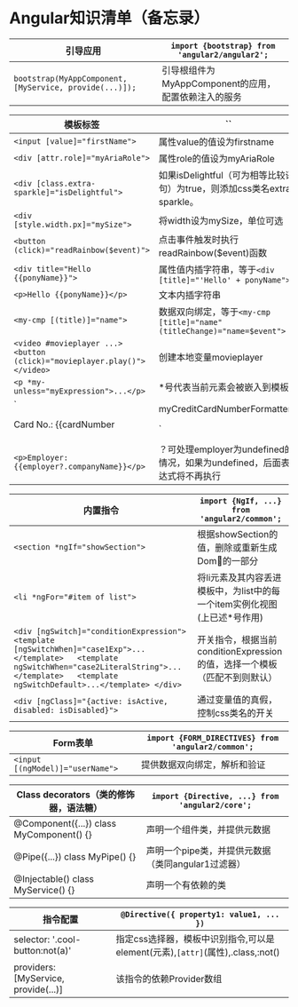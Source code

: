 # Angular知识清单（备忘录）

引导应用 | `import {bootstrap} from 'angular2/angular2';`
-----|-----
`bootstrap(MyAppComponent, [MyService, provide(...)]);` | 引导根组件为MyAppComponent的应用，配置依赖注入的服务

模板标签 | ``
-----|-----
`<input [value]="firstName">` | 属性value的值设为firstname
`<div [attr.role]="myAriaRole">` | 属性role的值设为myAriaRole
`<div [class.extra-sparkle]="isDelightful">` | 如果isDelightful（可为相等比较语句）为true，则添加css类名extra-sparkle。
`<div [style.width.px]="mySize">` | 将width设为mySize，单位可选
`<button (click)="readRainbow($event)">` | 点击事件触发时执行readRainbow($event)函数
`<div title="Hello {{ponyName}}">` | 属性值内插字符串，等于`<div [title]="'Hello' + ponyName">`
`<p>Hello {{ponyName}}</p>` | 文本内插字符串
`<my-cmp [(title)]="name">` | 数据双向绑定，等于`<my-cmp [title]="name" (titleChange)="name=$event">`
```<video #movieplayer ...>  <button (click)="movieplayer.play()"> </video>``` | 创建本地变量movieplayer
`<p *my-unless="myExpression">...</p>` | *号代表当前元素会被嵌入到模板中
`<p>Card No.: {{cardNumber | myCreditCardNumberFormatter}}</p>` | 过滤器
`<p>Employer: {{employer?.companyName}}</p>` | ？可处理employer为undefined的情况，如果为undefined，后面表达式将不再执行

内置指令 | `import {NgIf, ...} from 'angular2/common';`
-----|-----
`<section *ngIf="showSection">` | 根据showSection的值，删除或重新生成Dom🌲的一部分
`<li *ngFor="#item of list">` | 将li元素及其内容丢进模板中，为list中的每一个item实例化视图(上已述*号作用)
`<div [ngSwitch]="conditionExpression">   <template [ngSwitchWhen]="case1Exp">...</template>   <template ngSwitchWhen="case2LiteralString">...</template>   <template ngSwitchDefault>...</template> </div>` | 开关指令，根据当前conditionExpression的值，选择一个模板（匹配不到则默认）
`<div [ngClass]="{active: isActive, disabled: isDisabled}">` | 通过变量值的真假，控制css类名的开关

Form表单 | `import {FORM_DIRECTIVES} from 'angular2/common';`
-----|-----
`<input [(ngModel)]="userName">` | 提供数据双向绑定，解析和验证

Class decorators（类的修饰器，语法糖）| `import {Directive, ...} from 'angular2/core';`
-----|-----
@Component({...}) class MyComponent() {} | 声明一个组件类，并提供元数据
@Pipe({...}) class MyPipe() {} | 声明一个pipe类，并提供元数据（类同angular1过滤器）
@Injectable() class MyService() {} | 声明一个有依赖的类

指令配置 | `@Directive({ property1: value1, ... })`
-----|-----
selector: '.cool-button:not(a)' | 指定css选择器，模板中识别指令,可以是element(元素),`[attr]`(属性),.class,:not()
providers: [MyService, provide(...)] | 该指令的依赖Provider数组
